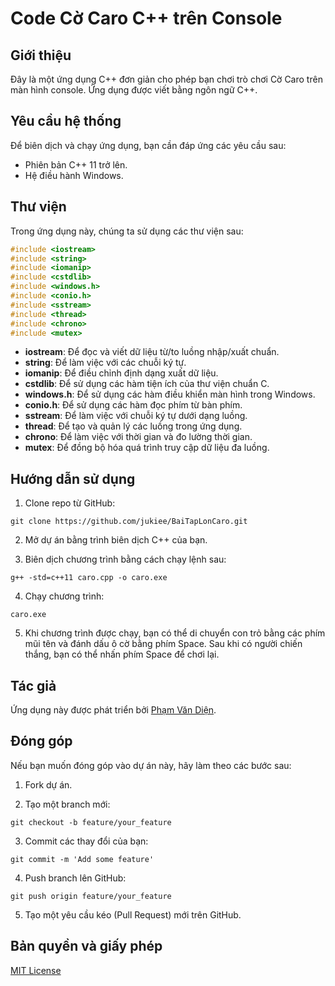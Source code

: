 # Code Cờ Caro C++ trên Console

## Giới thiệu

Đây là một ứng dụng C++ đơn giản cho phép bạn chơi trò chơi Cờ Caro trên màn hình console. Ứng dụng được viết bằng ngôn ngữ C++.

## Yêu cầu hệ thống

Để biên dịch và chạy ứng dụng, bạn cần đáp ứng các yêu cầu sau:

- Phiên bản C++ 11 trở lên.
- Hệ điều hành Windows.

## Thư viện

Trong ứng dụng này, chúng ta sử dụng các thư viện sau:

```cpp
#include <iostream>
#include <string>
#include <iomanip>
#include <cstdlib>
#include <windows.h>
#include <conio.h>
#include <sstream>
#include <thread>
#include <chrono>
#include <mutex>
```

- **iostream**: Để đọc và viết dữ liệu từ/to luồng nhập/xuất chuẩn.
- **string**: Để làm việc với các chuỗi ký tự.
- **iomanip**: Để điều chỉnh định dạng xuất dữ liệu.
- **cstdlib**: Để sử dụng các hàm tiện ích của thư viện chuẩn C.
- **windows.h**: Để sử dụng các hàm điều khiển màn hình trong Windows.
- **conio.h**: Để sử dụng các hàm đọc phím từ bàn phím.
- **sstream**: Để làm việc với chuỗi ký tự dưới dạng luồng.
- **thread**: Để tạo và quản lý các luồng trong ứng dụng.
- **chrono**: Để làm việc với thời gian và đo lường thời gian.
- **mutex**: Để đồng bộ hóa quá trình truy cập dữ liệu đa luồng.

## Hướng dẫn sử dụng

1. Clone repo từ GitHub:

```shell
git clone https://github.com/jukiee/BaiTapLonCaro.git
```

2. Mở dự án bằng trình biên dịch C++ của bạn.

3. Biên dịch chương trình bằng cách chạy lệnh sau:

```shell
g++ -std=c++11 caro.cpp -o caro.exe
```

4. Chạy chương trình:

```shell
caro.exe
```

5. Khi chương trình được chạy, bạn có thể di chuyển con trỏ bằng các phím mũi tên và đánh dấu ô cờ bằng phím Space. Sau khi có người chiến thắng, bạn có thể nhấn phím Space để chơi lại.

## Tác giả

Ứng dụng này được phát triển bởi [Phạm Văn Diện](https://github.com/D-Jukie).

## Đóng góp

Nếu bạn muốn đóng góp vào dự án này, hãy làm theo các bước sau:

1. Fork dự án.

2. Tạo một branch mới:

```shell
git checkout -b feature/your_feature
```

3. Commit các thay đổi của bạn:

```shell
git commit -m 'Add some feature'
```

4. Push branch lên GitHub:

```shell
git push origin feature/your_feature
```

5. Tạo một yêu cầu kéo (Pull Request) mới trên GitHub.

## Bản quyền và giấy phép

[MIT License](LICENSE)
